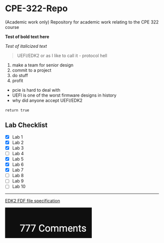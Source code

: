 # CPE-322-Repo
(Academic work only) Repository for academic work relating to the CPE 322 course

**Test of bold text here**

*Test of italicized text*

> UEFI/EDK2 or as I like to call it - protocol hell

1. make a team for senior design
2. commit to a project
3. do stuff
4. profit


- pcie is hard to deal with
- UEFI is one of the worst firmware designs in history
- why did anyone accept UEFI/EDK2

`return true`


## Lab Checklist

- [x] Lab 1
- [x] Lab 2
- [x] Lab 3
- [ ] Lab 4
- [x] Lab 5
- [x] Lab 6
- [x] Lab 7
- [ ] Lab 8
- [ ] Lab 9
- [ ] Lab 10

---

[EDK2 FDF file specification](https://tianocore-docs.github.io/edk2-FdfSpecification/release-1.28.01/)

![out of context youtube screenshot](comments.png)
